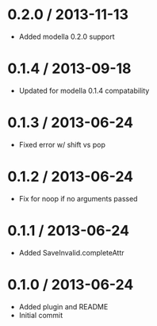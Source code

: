 
0.2.0 / 2013-11-13 
==================

 * Added modella 0.2.0 support

0.1.4 / 2013-09-18 
==================

  * Updated for modella 0.1.4 compatability

0.1.3 / 2013-06-24 
==================

  * Fixed error w/ shift vs pop

0.1.2 / 2013-06-24 
==================

  * Fix for noop if no arguments passed

0.1.1 / 2013-06-24 
==================

  * Added SaveInvalid.completeAttr

0.1.0 / 2013-06-24 
==================

  * Added plugin and README
  * Initial commit
